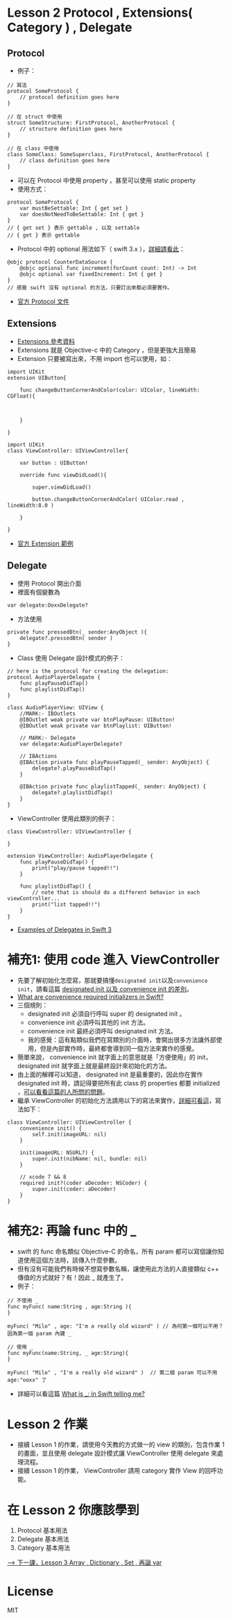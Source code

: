
# Lesson 2 Protocol , Extensions( Category ) , Delegate

## Protocol

* 例子：

```
// 寫法
protocol SomeProtocol {
    // protocol definition goes here
}

// 在 struct 中使用
struct SomeStructure: FirstProtocol, AnotherProtocol {
    // structure definition goes here
}

// 在 class 中使用
class SomeClass: SomeSuperclass, FirstProtocol, AnotherProtocol {
    // class definition goes here
}

```

* 可以在 Protocol 中使用 property ，甚至可以使用 static property
* 使用方式：

```
protocol SomeProtocol {
    var mustBeSettable: Int { get set }
    var doesNotNeedToBeSettable: Int { get }
}
// { get set } 表示 gettable , 以及 settable
// { get } 表示 gettable
```
* Protocol 中的 optional 用法如下（ swift 3.x ），[詳細請看此](http://stackoverflow.com/questions/24032754/how-to-define-optional-methods-in-swift-protocol)：

```
@objc protocol CounterDataSource {
    @objc optional func increment(forCount count: Int) -> Int
    @objc optional var fixedIncrement: Int { get }
}
// 感覺 swift 沒有 optional 的方法，只要訂出來都必須要實作。
```

* [官方 Protocol 文件](https://developer.apple.com/library/content/documentation/Swift/Conceptual/Swift_Programming_Language/Protocols.html)


## Extensions
* [Extensions 參考資料](http://stackoverflow.com/questions/24142829/how-to-create-swift-class-for-category)
* Extensions 就是 Objective-c 中的 Category ，但是更強大且簡易
* Extension 只要被寫出來，不用 import 也可以使用，如：

```
import UIKit
extension UIButton{

	func changeButtonCornerAndColor(color: UIColor, lineWidth: CGFloat){
	
		
	
	}

}

import UIKit
class ViewController: UIViewController{

	var button : UIButton!
	
	override func viewDidLoad(){
	
		super.viewDidLoad()
		
		button.changeButtonCornerAndColor( UIColor.read , lineWidth:8.0 )
	
	}

}
```
* [官方 Extension 範例](https://developer.apple.com/library/content/documentation/Swift/Conceptual/Swift_Programming_Language/Extensions.html)

## Delegate

* 使用 Protocol 開出介面
* 裡面有個變數為

```
var delegate:OoxxDelegate?
```

* 方法使用

```
private func pressedBtn(_ sender:AnyObject ){
	delegate?.pressedBtn( sender )
}
```

* Class 使用 Delegate 設計模式的例子：

```
// here is the protocol for creating the delegation:
protocol AudioPlayerDelegate {
    func playPauseDidTap()
    func playlistDidTap()
}

class AudioPlayerView: UIView {
    //MARK:- IBOutlets
    @IBOutlet weak private var btnPlayPause: UIButton!
    @IBOutlet weak private var btnPlaylist: UIButton!

    // MARK:- Delegate
    var delegate:AudioPlayerDelegate?

    // IBActions
    @IBAction private func playPauseTapped(_ sender: AnyObject) {
        delegate?.playPauseDidTap()
    }

    @IBAction private func playlistTapped(_ sender: AnyObject) {
        delegate?.playlistDidTap()
    }
}
```

* ViewController 使用此類別的例子：

```
class ViewController: UIViewController {

}

extension ViewController: AudioPlayerDelegate {
    func playPauseDidTap() {
        print("play/pause tapped!!")
    }

    func playlistDidTap() {
        // note that is should do a different behavior in each viewController...
        print("list tapped!!")
    }
}

```

* [Examples of Delegates in Swift 3](http://stackoverflow.com/questions/40501780/examples-of-delegates-in-swift-3)

# 補充1: 使用 code 進入 ViewController

* 先要了解初始化怎麼寫，那就要搞懂```designated init```以及```convenience init```，請看這篇 [designated init 以及 convenience init 的差別](http://jason9075.logdown.com/posts/285685-swift-note-initialization-rules-convenience-and-designated-initializer-usage)。
* [What are convenience required initializers in Swift?](http://stackoverflow.com/questions/26922694/what-are-convenience-required-initializers-in-swift)
* 三個規則：
	* designated init 必須自行呼叫 super 的 designated init 。
	* convenience init 必須呼叫其他的 init 方法。
	* convenience init 最終必須呼叫 designated init 方法。
	* 我的感覺：這有點類似我們在寫類別的介面時，會開出很多方法讓外部使用，但是內部實作時，最終都會導到同一個方法來實作的感覺。
* 簡單來說， convenience init 就字面上的意思就是「方便使用」的 init， designated init 就字面上就是最終設計來初始化的方法。
* 由上面的解釋可以知道， designated init 是最重要的，因此你在實作 designated init 時，請記得要把所有此 class 的 properties 都要 initialized ，[可以看看這篇的人所問的問題](http://stackoverflow.com/questions/24521876/swift-subclassing-how-to-override-init)。
* 繼承 ViewController 的初始化方法請用以下的寫法來實作，[詳細可看這](http://stackoverflow.com/questions/26923003/how-do-i-make-a-custom-initializer-for-a-uiviewcontroller-subclass-in-swift)，寫法如下：

```
class ViewController: UIViewController {
    convenience init() {
        self.init(imageURL: nil)
    }
    
    init(imageURL: NSURL?) {
        super.init(nibName: nil, bundle: nil)
    }
    
    // xcode 7 && 8
    required init?(coder aDecoder: NSCoder) {
        super.init(coder: aDecoder)
    }
}
```


# 補充2: 再論 func 中的 _

* swift 的  func 命名類似 Objective-C 的命名，所有 param 都可以寫個讓你知道使用這個方法時，該傳入什麼參數。
* 但有沒有可能我們有時候不想寫參數名稱，讓使用此方法的人直接類似 c++ 傳值的方式就好？有！因此 _ 就產生了。
* 例子：

```
// 不使用 _
func myFunc( name:String , age:String ){
}

myFunc( "Milo" , age: "I'm a really old wizard" ) // 為何第一個可以不用？因為第一個 param 內建 _

// 使用 _ 
func myFunc(name:String, _ age:String){
}

myFunc( "Milo" , "I'm a really old wizard" )  // 第二個 param 可以不用 age:"ooxx" 了

```
* 詳細可以看這篇 [What is _: in Swift telling me?](http://stackoverflow.com/questions/30876068/what-is-in-swift-telling-me)


# Lesson 2 作業

* 接續 Lesson 1 的作業，請使用今天教的方式做一的 view 的類別，包含作業 1 的畫面，並且使用 delegate 設計模式讓 ViewController 使用 delegate 來處理流程。
* 接續 Lesson 1 的作業， ViewController 請用 category 實作 View 的回呼功能。

# 在 Lesson 2 你應該學到

1. Protocol 基本用法
2. Delegate 基本用法
3. Category 基本用法

[--> 下一課，Lesson 3 Array , Dictionary , Set , 再論 var](https://github.com/Coody/Swift_Note/tree/master/Swift_Practice/lesson3_MoreAboutBasicAndData)

# License
MIT

